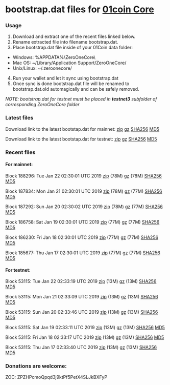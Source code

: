 # bootstrap.dat files for [01coin Core](https://01coin.io)

### Usage

1. Download and extract one of the recent files linked below.
2. Rename extracted file into filename bootstrap.dat.
3. Place bootstrap.dat file inside of your 01Coin data folder:
 - Windows: %APPDATA%\ZeroOneCore\
 - Mac OS: ~/Library/Application Support/ZeroOneCore/
 - Unix/Linux: ~/.zeroonecore/
4. Run your wallet and let it sync using bootstrap.dat
5. Once sync is done bootstrap.dat file will be renamed to bootstrap.dat.old automagically and can be safely removed.

_NOTE: bootstrap.dat for testnet must be placed in **testnet3** subfolder of corresponding ZeroOneCore folder_

### Latest files
Download link to the latest bootstap.dat for mainnet: [zip](https://files.01coin.io/mainnet/bootstrap.dat.zip) [gz](https://files.01coin.io/mainnet/bootstrap.dat.tar.gz) [SHA256](https://files.01coin.io/mainnet/sha256.txt) [MD5](https://files.01coin.io/mainnet/md5.txt)

Download link to the latest bootstap.dat for testnet: [zip](https://files.01coin.io/testnet/bootstrap.dat.zip) [gz](https://files.01coin.io/testnet/bootstrap.dat.tar.gz) [SHA256](https://files.01coin.io/testnet/sha256.txt) [MD5](https://files.01coin.io/testnet/md5.txt)

### Recent files

#### For mainnet:

Block 188296: Tue Jan 22 02:30:01 UTC 2019 [zip](https://files.01coin.io/mainnet/2019-01-22/bootstrap.dat.zip) (78M) [gz](https://files.01coin.io/mainnet/2019-01-22/bootstrap.dat.tar.gz) (78M) [SHA256](https://files.01coin.io/mainnet/2019-01-22/sha256.txt) [MD5](https://files.01coin.io/mainnet/2019-01-22/md5.txt)

Block 187834: Mon Jan 21 02:30:01 UTC 2019 [zip](https://files.01coin.io/mainnet/2019-01-21/bootstrap.dat.zip) (78M) [gz](https://files.01coin.io/mainnet/2019-01-21/bootstrap.dat.tar.gz) (77M) [SHA256](https://files.01coin.io/mainnet/2019-01-21/sha256.txt) [MD5](https://files.01coin.io/mainnet/2019-01-21/md5.txt)

Block 187292: Sun Jan 20 02:30:02 UTC 2019 [zip](https://files.01coin.io/mainnet/2019-01-20/bootstrap.dat.zip) (78M) [gz](https://files.01coin.io/mainnet/2019-01-20/bootstrap.dat.tar.gz) (77M) [SHA256](https://files.01coin.io/mainnet/2019-01-20/sha256.txt) [MD5](https://files.01coin.io/mainnet/2019-01-20/md5.txt)

Block 186758: Sat Jan 19 02:30:01 UTC 2019 [zip](https://files.01coin.io/mainnet/2019-01-19/bootstrap.dat.zip) (77M) [gz](https://files.01coin.io/mainnet/2019-01-19/bootstrap.dat.tar.gz) (77M) [SHA256](https://files.01coin.io/mainnet/2019-01-19/sha256.txt) [MD5](https://files.01coin.io/mainnet/2019-01-19/md5.txt)

Block 186230: Fri Jan 18 02:30:01 UTC 2019 [zip](https://files.01coin.io/mainnet/2019-01-18/bootstrap.dat.zip) (77M) [gz](https://files.01coin.io/mainnet/2019-01-18/bootstrap.dat.tar.gz) (77M) [SHA256](https://files.01coin.io/mainnet/2019-01-18/sha256.txt) [MD5](https://files.01coin.io/mainnet/2019-01-18/md5.txt)

Block 185677: Thu Jan 17 02:30:01 UTC 2019 [zip](https://files.01coin.io/mainnet/2019-01-17/bootstrap.dat.zip) (77M) [gz](https://files.01coin.io/mainnet/2019-01-17/bootstrap.dat.tar.gz) (77M) [SHA256](https://files.01coin.io/mainnet/2019-01-17/sha256.txt) [MD5](https://files.01coin.io/mainnet/2019-01-17/md5.txt)


#### For testnet:

Block 53115: Tue Jan 22 02:33:19 UTC 2019 [zip](https://files.01coin.io/testnet/2019-01-22/bootstrap.dat.zip) (13M) [gz](https://files.01coin.io/testnet/2019-01-22/bootstrap.dat.tar.gz) (13M) [SHA256](https://files.01coin.io/testnet/2019-01-22/sha256.txt) [MD5](https://files.01coin.io/testnet/2019-01-22/md5.txt)

Block 53115: Mon Jan 21 02:33:09 UTC 2019 [zip](https://files.01coin.io/testnet/2019-01-21/bootstrap.dat.zip) (13M) [gz](https://files.01coin.io/testnet/2019-01-21/bootstrap.dat.tar.gz) (13M) [SHA256](https://files.01coin.io/testnet/2019-01-21/sha256.txt) [MD5](https://files.01coin.io/testnet/2019-01-21/md5.txt)

Block 53115: Sun Jan 20 02:33:46 UTC 2019 [zip](https://files.01coin.io/testnet/2019-01-20/bootstrap.dat.zip) (13M) [gz](https://files.01coin.io/testnet/2019-01-20/bootstrap.dat.tar.gz) (13M) [SHA256](https://files.01coin.io/testnet/2019-01-20/sha256.txt) [MD5](https://files.01coin.io/testnet/2019-01-20/md5.txt)

Block 53115: Sat Jan 19 02:33:11 UTC 2019 [zip](https://files.01coin.io/testnet/2019-01-19/bootstrap.dat.zip) (13M) [gz](https://files.01coin.io/testnet/2019-01-19/bootstrap.dat.tar.gz) (13M) [SHA256](https://files.01coin.io/testnet/2019-01-19/sha256.txt) [MD5](https://files.01coin.io/testnet/2019-01-19/md5.txt)

Block 53115: Fri Jan 18 02:33:17 UTC 2019 [zip](https://files.01coin.io/testnet/2019-01-18/bootstrap.dat.zip) (13M) [gz](https://files.01coin.io/testnet/2019-01-18/bootstrap.dat.tar.gz) (13M) [SHA256](https://files.01coin.io/testnet/2019-01-18/sha256.txt) [MD5](https://files.01coin.io/testnet/2019-01-18/md5.txt)

Block 53115: Thu Jan 17 02:33:40 UTC 2019 [zip](https://files.01coin.io/testnet/2019-01-17/bootstrap.dat.zip) (13M) [gz](https://files.01coin.io/testnet/2019-01-17/bootstrap.dat.tar.gz) (13M) [SHA256](https://files.01coin.io/testnet/2019-01-17/sha256.txt) [MD5](https://files.01coin.io/testnet/2019-01-17/md5.txt)


### Donations are welcome:

ZOC: ZPZHPcmoQpqd3j9ktPf5PetX4SLJkBXFyP

